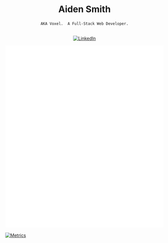 <div align="center">
  <h1>Aiden Smith</h1>
  <code>AKA Voxel.  A Full-Stack Web Developer.</code>
  <br />
  <br />
  <p>
    <a href="https://www.linkedin.com/in/aidensmithdev/" target="_blank"><img alt="LinkedIn" src="https://img.shields.io/badge/LinkedIn-0077B5?style=for-the-badge&logo=linkedin&logoColor=white"></a>
  </p>
</div>

![Metrics](/github-metrics.svg)

[![Metrics](https://github.com/DevVoxel/DevVoxel/actions/workflows/metrics.yml/badge.svg)](https://github.com/DevVoxel/DevVoxel/actions/workflows/metrics.yml)
